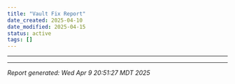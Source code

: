 ```yaml
---
title: "Vault Fix Report"
date_created: 2025-04-10
date_modified: 2025-04-15
status: active
tags: []
---
```


---

---


*Report generated: Wed Apr  9 20:51:27 MDT 2025*
